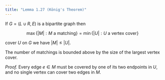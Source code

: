 ```yaml
---
title: "Lemma 1.27 (König's Theorem)"
---
```


If $G=(L\cup R,E)$ is a bipartite graph then

$$
\max\{|M|:M\text{ a matching}\}=\min\{|U|:U\text{ a vertex cover}\}
$$

cover $U$ on $G$ we have $|M|\leq|U|$.

The number of matchings is bounded above by the size of the largest
vertex cover.

_Proof._ Every edge $e\in M$ must be covered by one of its two
endpoints in $U$, and no single vertex can cover two edges in $M$.
